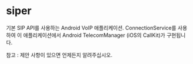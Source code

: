 # siper
기본 SIP API를 사용하는 Android VoIP 애플리케이션. 
ConnectionService를 사용하여 이 애플리케이션에서 Android TelecomManager (iOS의 CallKit)가 구현됩니다.

참고 : 제안 사항이 있으면 언제든지 알려주십시오.
